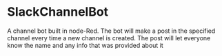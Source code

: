 # SlackChannelBot
A channel bot built in node-Red. The bot will make a post in the specified channel every time a new channel is created. The post will let everyone know the name and any info that was provided about it
